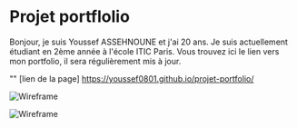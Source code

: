 # Projet portflolio
Bonjour, je suis Youssef ASSEHNOUNE et j'ai 20 ans. Je suis actuellement étudiant en 2ème année à l'école ITIC Paris. Vous trouvez ici le lien vers mon portfolio, il sera régulièrement mis à jour.

""
[lien de la page] https://youssef0801.github.io/projet-portfolio/

![Wireframe](./asset/wireframe1 "Wireframe")

![Wireframe](./asset/wireframe2 "Wireframe")



